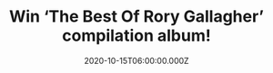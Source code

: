 ---
campaign-uuid: "c-b206cf69-a206-42ce-995b-e0087e3b3b51"
type: "Competition"
category: "Music"
date: "2020-10-15T06:00:00.000Z"
end-date: "2020-11-15T23:59:00.000Z"
disable-form: false
is_promoted: false
has_entry_page: true
title: "Win ‘The Best Of Rory Gallagher’ compilation album!"
competition-description: "<p>Following the commercial and critically acclaimed success\
  \ of the recent albums ‘Blues’, Rory Gallagher is back with a collection entitled\
  \ ‘The Best Of Rory Gallagher’. We have great news for you, we are giving you the\
  \ chance of wining a copy of his album now.</p>\n<p>Want it? Click below for a chance\
  \ to win.</p>\n"
hero-header: "Win ‘The Best Of Rory Gallagher’ compilation album!"
terms-confirmation: "N/A"
banner-img: "https://assets.expresslyapp.com/asset-cf4979c7-53b9-411b-ae74-10f71320a8ba.jpg"
logo-left-href: "http://club.expressly.io"
logo-left-image: "https://assets.expresslyapp.com/asset-5bcea51c-8733-4faa-9949-4f0e60fbddff.jpg"
logo-left-title: "Expressly club"
bg-image-hero: "https://assets.expresslyapp.com/asset-8593c5b7-93b6-4cf3-9edd-46d1879d43f6.jpg"
bg-image-first: "https://assets.expresslyapp.com/asset-d407413e-7050-410c-9b5e-d5988a9522b9.jpg"
section1-content: "<p>Following the commercial and critically acclaimed success of\
  \ the recent albums Blues (2019) and the three-week running No.1 album on the Billboard\
  \ Blues Chart Check Shirt Wizard - Live in '77 (2020), Rory Gallagher is back with\
  \ a collection entitled ‘The Best Of Rory Gallagher’</p>\n<p>The comprehensive compilation\
  \ includes Rory’s most iconic songs compiled from across his recording career, including\
  \ tracks from Rory’s seminal first band Taste (1969) through to his final studio\
  \ album Fresh Evidence (1990).</p>\n<p>Click below and it could be yours.</p>\n"
entry-title: "Win ‘The Best Of Rory Gallagher’ compilation album!"
entry-content: "<p>Enter the draw to win ‘The Best Of Rory Gallagher’ compilation\
  \ album by completing the form below before 23:59 on the 15th of November  2020.</p>\n"
has-winner: false
prize-description: "‘The Best Of Rory Gallagher’ compilation album!"
special-conditions: "Multiple entries are allowed up to one every day.\r\n\r\nThis\
  \ competition is also available on: https://club.expressly.io/competitions/the-best-of-rory-gallagher-album"
country-restrictions:
- "GB"
---